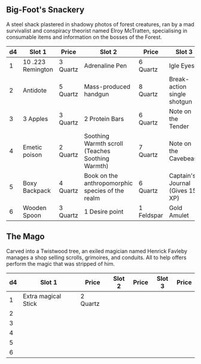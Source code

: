 ## Big-Foot's Snackery

A steel shack plastered in shadowy photos of forest creatures, ran by a mad survivalist and conspiracy theorist named Elroy McTratten, specialising in consumable items and information on the bosses of the Forest.

| d4  | Slot 1            | Price    | Slot 2                                           | Price      | Slot 3                          | Price      |
| --- | ----------------- | -------- | ------------------------------------------------ | ---------- | ------------------------------- | ---------- |
| 1   | 10 .223 Remington | 3 Quartz | Adrenaline Pen                                   | 6 Quartz   | Igle Eyes                       | 2 Feldspar |
| 2   | Antidote          | 5 Quartz | Mass-produced handgun                            | 8 Quartz   | Break-action single shotgun     | 3 Feldspar |
| 3   | 3 Apples          | 3 Quartz | 2 Protein Bars                                   | 6 Quartz   | Note on the Tender              | 2 Feldspar |
| 4   | Emetic poison     | 2 Quartz | Soothing Warmth scroll (Teaches Soothing Warmth) | 7 Quartz   | Note on the Cavebeast           | 2 Feldspar |
| 5   | Boxy Backpack     | 4 Quartz | Book on the anthropomorphic species of the realm | 6 Quartz   | Captain's Journal (Gives 15 XP) | 3 Feldspar |
| 6   | Wooden Spoon      | 3 Quartz | 1 Desire point                                   | 1 Feldspar | Gold Amulet                     | 4 Feldspar |

## The Mago

Carved into a Twistwood tree, an exiled magician named Henrick Favleby manages a shop selling scrolls, grimoires, and conduits. All to help offers perform the magic that was stripped of him.

| d4  | Slot 1              | Price    | Slot 2 | Price | Slot 3 | Price |
| --- | ------------------- | -------- | ------ | ----- | ------ | ----- |
| 1   | Extra magical Stick | 2 Quartz |        |       |        |       |
| 2   |                     |          |        |       |        |       |
| 3   |                     |          |        |       |        |       |
| 4   |                     |          |        |       |        |       |
| 5   |                     |          |        |       |        |       |
| 6   |                     |          |        |       |        |       |
